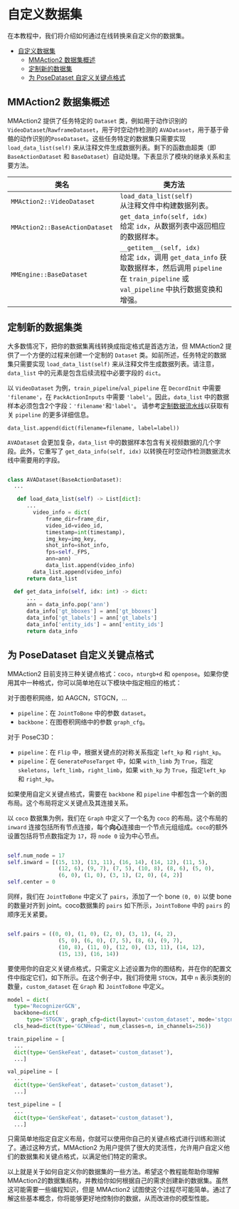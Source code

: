 # 自定义数据集

在本教程中，我们将介绍如何通过在线转换来自定义你的数据集。

- [自定义数据集](#自定义数据集)
  - [MMAction2 数据集概述](#mmaction2-数据集概述)
  - [定制新的数据集](#定制新的数据集)
  - [为 PoseDataset 自定义关键点格式](#为-posedataset-自定义关键点格式)

## MMAction2 数据集概述

MMAction2 提供了任务特定的 `Dataset` 类，例如用于动作识别的 `VideoDataset`/`RawframeDataset`，用于时空动作检测的 `AVADataset`，用于基于骨骼的动作识别的`PoseDataset`。这些任务特定的数据集只需要实现 `load_data_list(self)` 来从注释文件生成数据列表。剩下的函数由超类（即 `BaseActionDataset` 和 `BaseDataset`）自动处理。下表显示了模块的继承关系和主要方法。

| 类名                           | 类方法                                                                                                                                                        |
| ------------------------------ | ------------------------------------------------------------------------------------------------------------------------------------------------------------- |
| `MMAction2::VideoDataset`      | `load_data_list(self)` <br> 从注释文件中构建数据列表。                                                                                                        |
| `MMAction2::BaseActionDataset` | `get_data_info(self, idx)` <br> 给定 `idx`，从数据列表中返回相应的数据样本。                                                                                  |
| `MMEngine::BaseDataset`        | `__getitem__(self, idx)` <br> 给定 `idx`，调用 `get_data_info` 获取数据样本，然后调用 `pipeline` 在 `train_pipeline` 或 `val_pipeline` 中执行数据变换和增强。 |

## 定制新的数据集类

大多数情况下，把你的数据集离线转换成指定格式是首选方法，但 MMAction2 提供了一个方便的过程来创建一个定制的 `Dataset` 类。如前所述，任务特定的数据集只需要实现 `load_data_list(self)` 来从注释文件生成数据列表。请注意，`data_list` 中的元素是包含后续流程中必要字段的 `dict`。

以 `VideoDataset` 为例，`train_pipeline`/`val_pipeline` 在 `DecordInit` 中需要 `'filename'`，在 `PackActionInputs` 中需要 `'label'`。因此，`data_list` 中的数据样本必须包含2个字段：`'filename'`和`'label'`。
请参考[定制数据流水线](customize_pipeline.md)以获取有关 `pipeline` 的更多详细信息。

```
data_list.append(dict(filename=filename, label=label))
```

`AVADataset` 会更加复杂，`data_list` 中的数据样本包含有关视频数据的几个字段。此外，它重写了 `get_data_info(self, idx)` 以转换在时空动作检测数据流水线中需要用的字段。

```python

class AVADataset(BaseActionDataset):
  ...

   def load_data_list(self) -> List[dict]:
      ...
        video_info = dict(
            frame_dir=frame_dir,
            video_id=video_id,
            timestamp=int(timestamp),
            img_key=img_key,
            shot_info=shot_info,
            fps=self._FPS,
            ann=ann)
            data_list.append(video_info)
        data_list.append(video_info)
      return data_list

  def get_data_info(self, idx: int) -> dict:
      ...
      ann = data_info.pop('ann')
      data_info['gt_bboxes'] = ann['gt_bboxes']
      data_info['gt_labels'] = ann['gt_labels']
      data_info['entity_ids'] = ann['entity_ids']
      return data_info
```

## 为 PoseDataset 自定义关键点格式

MMAction2 目前支持三种关键点格式：`coco`，`nturgb+d` 和 `openpose`。如果你使用其中一种格式，你可以简单地在以下模块中指定相应的格式：

对于图卷积网络，如 AAGCN，STGCN，...

- `pipeline`：在 `JointToBone` 中的参数 `dataset`。
- `backbone`：在图卷积网络中的参数 `graph_cfg`。

对于 PoseC3D：

- `pipeline`：在 `Flip` 中，根据关键点的对称关系指定 `left_kp` 和 `right_kp`。
- `pipeline`：在 `GeneratePoseTarget` 中，如果 `with_limb` 为 `True`，指定`skeletons`，`left_limb`，`right_limb`，如果 `with_kp` 为 `True`，指定`left_kp` 和 `right_kp`。

如果使用自定义关键点格式，需要在 `backbone` 和 `pipeline` 中都包含一个新的图布局。这个布局将定义关键点及其连接关系。

以 `coco` 数据集为例，我们在 `Graph` 中定义了一个名为 `coco` 的布局。这个布局的 `inward` 连接包括所有节点连接，每个**向心**连接由一个节点元组组成。`coco`的额外设置包括将节点数指定为 `17`，将 `node 0` 设为中心节点。

```python

self.num_node = 17
self.inward = [(15, 13), (13, 11), (16, 14), (14, 12), (11, 5),
                (12, 6), (9, 7), (7, 5), (10, 8), (8, 6), (5, 0),
                (6, 0), (1, 0), (3, 1), (2, 0), (4, 2)]
self.center = 0
```

同样，我们在 `JointToBone` 中定义了 `pairs`，添加了一个 bone `(0, 0)` 以使 bone 的数量对齐到 joint。coco数据集的 `pairs` 如下所示，`JointToBone` 中的 `pairs` 的顺序无关紧要。

```python

self.pairs = ((0, 0), (1, 0), (2, 0), (3, 1), (4, 2),
                (5, 0), (6, 0), (7, 5), (8, 6), (9, 7),
                (10, 8), (11, 0), (12, 0), (13, 11), (14, 12),
                (15, 13), (16, 14))
```

要使用你的自定义关键点格式，只需定义上述设置为你的图结构，并在你的配置文件中指定它们，如下所示。在这个例子中，我们将使用 `STGCN`，其中 `n` 表示类别的数量，`custom_dataset` 在 `Graph` 和 `JointToBone` 中定义。

```python
model = dict(
  type='RecognizerGCN',
  backbone=dict(
      type='STGCN', graph_cfg=dict(layout='custom_dataset', mode='stgcn_spatial')),
  cls_head=dict(type='GCNHead', num_classes=n, in_channels=256))

train_pipeline = [
  ...
  dict(type='GenSkeFeat', dataset='custom_dataset'),
  ...]

val_pipeline = [
  ...
  dict(type='GenSkeFeat', dataset='custom_dataset'),
  ...]

test_pipeline = [
  ...
  dict(type='GenSkeFeat', dataset='custom_dataset'),
  ...]

```

只需简单地指定自定义布局，你就可以使用你自己的关键点格式进行训练和测试了。通过这种方式，MMAction2 为用户提供了很大的灵活性，允许用户自定义他们的数据集和关键点格式，以满足他们特定的需求。

以上就是关于如何自定义你的数据集的一些方法。希望这个教程能帮助你理解MMAction2的数据集结构，并教给你如何根据自己的需求创建新的数据集。虽然这可能需要一些编程知识，但是 MMAction2 试图使这个过程尽可能简单。通过了解这些基本概念，你将能够更好地控制你的数据，从而改进你的模型性能。
